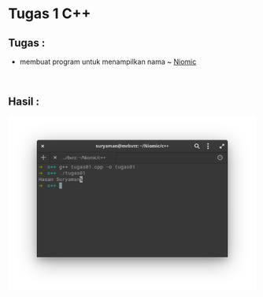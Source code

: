 # Tugas 1 C++ 

## Tugas :
- membuat program untuk menampilkan nama ~ [Niomic](https://niomic.com/)

<br>

## Hasil :

![Tampilkan nama](/screenshoot.png)
